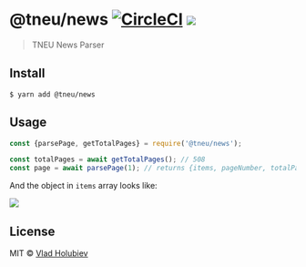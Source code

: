 # @tneu/news [![CircleCI](https://img.shields.io/circleci/project/github/tneudevteam/tneu-news.svg)](https://circleci.com/gh/tneudevteam/tneu-news) ![](https://img.shields.io/badge/code_style-prettier-ff69b4.svg)

> TNEU News Parser

## Install

```
$ yarn add @tneu/news
```

## Usage

```js
const {parsePage, getTotalPages} = require('@tneu/news');

const totalPages = await getTotalPages(); // 508
const page = await parsePage(1); // returns {items, pageNumber, totalPages, hasPrevious, hasNext}
```

And the object in `items` array looks like:

![](https://user-images.githubusercontent.com/3817380/37247418-47d25a0a-24c3-11e8-9651-ce7fb9c27c1a.png)

## License

MIT © [Vlad Holubiev](https://vladholubiev.com)
